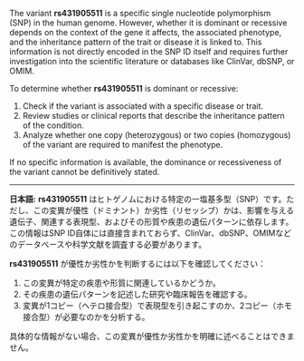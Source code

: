 The variant **rs431905511** is a specific single nucleotide polymorphism (SNP) in the human genome. However, whether it is dominant or recessive depends on the context of the gene it affects, the associated phenotype, and the inheritance pattern of the trait or disease it is linked to. This information is not directly encoded in the SNP ID itself and requires further investigation into the scientific literature or databases like ClinVar, dbSNP, or OMIM.

To determine whether **rs431905511** is dominant or recessive:
1. Check if the variant is associated with a specific disease or trait.
2. Review studies or clinical reports that describe the inheritance pattern of the condition.
3. Analyze whether one copy (heterozygous) or two copies (homozygous) of the variant are required to manifest the phenotype.

If no specific information is available, the dominance or recessiveness of the variant cannot be definitively stated.

---

**日本語:**
**rs431905511** はヒトゲノムにおける特定の一塩基多型（SNP）です。ただし、この変異が優性（ドミナント）か劣性（リセッシブ）かは、影響を与える遺伝子、関連する表現型、およびその形質や疾患の遺伝パターンに依存します。この情報はSNP ID自体には直接含まれておらず、ClinVar、dbSNP、OMIMなどのデータベースや科学文献を調査する必要があります。

**rs431905511** が優性か劣性かを判断するには以下を確認してください：
1. この変異が特定の疾患や形質に関連しているかどうか。
2. その疾患の遺伝パターンを記述した研究や臨床報告を確認する。
3. 変異が1コピー（ヘテロ接合型）で表現型を引き起こすのか、2コピー（ホモ接合型）が必要なのかを分析する。

具体的な情報がない場合、この変異が優性か劣性かを明確に述べることはできません。